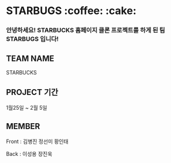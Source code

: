 
<h1>STARBUGS :coffee: :cake:</h1>

<h3>안녕하세요! STARBUCKS 홈페이지 클론 프로젝트를 하게 된 팀 STARBUGS 입니다! </h3>

<h2>TEAM NAME</h2>
<p>STARBUCKS</p>

<h2>PROJECT 기간</h2>
<P>1월25일 ~ 2월 5일</p>

<h2>MEMBER</h2>
<p>Front : 김병진 정선미 황인태</p>
<p>Back : 이성용 장진욱</p>

<h2></h2>
<h2></h2>
